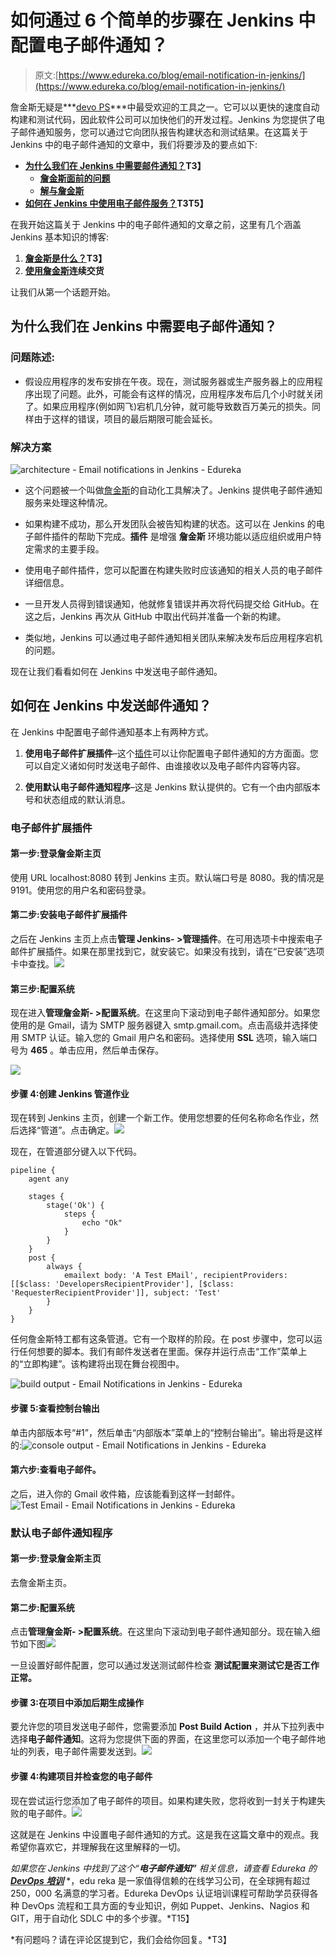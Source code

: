 # 如何通过 6 个简单的步骤在 Jenkins 中配置电子邮件通知？

> 原文:[https://www.edureka.co/blog/email-notification-in-jenkins/](https://www.edureka.co/blog/email-notification-in-jenkins/)

詹金斯无疑是***[devo PS](https://www.edureka.co/devops)***中最受欢迎的工具之一。它可以以更快的速度自动构建和测试代码，因此软件公司可以加快他们的开发过程。Jenkins 为您提供了电子邮件通知服务，您可以通过它向团队报告构建状态和测试结果。在这篇关于 Jenkins 中的电子邮件通知的文章中，我们将要涉及的要点如下:

*   **[为什么我们在 Jenkins 中需要邮件通知？](#whyemail)T3】**
    *   **[詹金斯面前的问题](#problem)**
    *   **[解与詹金斯](#solution)**
*   **[如何在 Jenkins 中使用电子邮件服务？](#howemail)T3T5】**

在我开始这篇关于 Jenkins 中的电子邮件通知的文章之前，这里有几个涵盖 Jenkins 基本知识的博客:

1.  **[詹金斯是什么？](https://www.edureka.co/blog/what-is-jenkins/)T3】**
2.  **[使用詹金斯](https://www.edureka.co/blog/continuous-delivery/)连续交货**

让我们从第一个话题开始。

## **为什么我们在 Jenkins 中需要电子邮件通知？**

### **问题陈述:**

*   假设应用程序的发布安排在午夜。现在，测试服务器或生产服务器上的应用程序出现了问题。此外，可能会有这样的情况，应用程序发布后几个小时就关闭了。如果应用程序(例如网飞)宕机几分钟，就可能导致数百万美元的损失。同样由于这样的错误，项目的最后期限可能会延长。

### **解决方案**

![architecture - Email notifications in Jenkins - Edureka](../Images/9c6397eed08bdad47b377b158fca8b31.png)

*   这个问题被一个叫做[詹金斯](https://jenkins.io/)的自动化工具解决了。Jenkins 提供电子邮件通知服务来处理这种情况。

*   如果构建不成功，那么开发团队会被告知构建的状态。这可以在 Jenkins 的电子邮件插件的帮助下完成。**插件** 是增强 **詹金斯** 环境功能以适应组织或用户特定需求的主要手段。

*   使用电子邮件插件，您可以配置在构建失败时应该通知的相关人员的电子邮件详细信息。

*   一旦开发人员得到错误通知，他就修复错误并再次将代码提交给 GitHub。在这之后，Jenkins 再次从 GitHub 中取出代码并准备一个新的构建。

*   类似地，Jenkins 可以通过电子邮件通知相关团队来解决发布后应用程序宕机的问题。

现在让我们看看如何在 Jenkins 中发送电子邮件通知。

## **如何在 Jenkins 中发送邮件通知？**

在 Jenkins 中配置电子邮件通知基本上有两种方式。

1.  **使用电子邮件扩展插件**–这个[插件](https://plugins.jenkins.io/)可以让你配置电子邮件通知的方方面面。您可以自定义诸如何时发送电子邮件、由谁接收以及电子邮件内容等内容。

2.  **使用默认电子邮件通知程序**–这是 Jenkins 默认提供的。它有一个由内部版本号和状态组成的默认消息。

### **电子邮件扩展插件**

#### **第一步:登录詹金斯主页**

使用 URL localhost:8080 转到 Jenkins 主页。默认端口号是 8080。我的情况是 9191。使用您的用户名和密码登录。

#### **第二步:安装电子邮件扩展插件**

之后在 Jenkins 主页上点击**管理 Jenkins- >管理插件**。在可用选项卡中搜索电子邮件扩展插件。如果在那里找到它，就安装它。如果没有找到，请在“已安装”选项卡中查找。![](../Images/30f759e013d0d908818e642daa86cf92.png)

#### **第三步:配置系统**

现在进入**管理詹金斯- >配置系统**。在这里向下滚动到电子邮件通知部分。如果您使用的是 Gmail，请为 SMTP 服务器键入 smtp.gmail.com。点击高级并选择使用 SMTP 认证。输入您的 Gmail 用户名和密码。选择使用 **SSL** 选项，输入端口号为 **465** 。单击应用，然后单击保存。

![](../Images/fc89189a29a0656bab9b7502cdf912b7.png)

#### **步骤 4:创建 Jenkins 管道作业**

现在转到 Jenkins 主页，创建一个新工作。使用您想要的任何名称命名作业，然后选择“管道”。点击确定。![](../Images/07d1f49389841ba2113045d78450cb6f.png)

现在，在管道部分键入以下代码。

```
pipeline {
    agent any

    stages {
        stage('Ok') {
            steps {
                echo "Ok"
            }
        }
    }
    post {
        always {
            emailext body: 'A Test EMail', recipientProviders: [[$class: 'DevelopersRecipientProvider'], [$class: 'RequesterRecipientProvider']], subject: 'Test'
        }
    }
}

```

任何詹金斯特工都有这条管道。它有一个取样的阶段。在 post 步骤中，您可以运行任何想要的脚本。我们有邮件发送者在里面。保存并运行点击“工作”菜单上的“立即构建”。该构建将出现在舞台视图中。

![build output - Email Notifications in Jenkins - Edureka](../Images/f7262c1ec1be84506ed3b9340441729f.png)

#### **步骤 5:查看控制台输出**

单击内部版本号“#1”，然后单击“内部版本”菜单上的“控制台输出”。输出将是这样的:![console output - Email Notifications in Jenkins - Edureka](../Images/7a4b1f2b19cdb579169d31a46ab75590.png)

#### 第六步:查看电子邮件。

之后，进入你的 Gmail 收件箱，应该能看到这样一封邮件。![Test Email - Email Notifications in Jenkins - Edureka](../Images/e3cabe38d3df385b49bc196e1214809d.png)

### **默认电子邮件通知程序**

#### **第一步:登录詹金斯主页**

去詹金斯主页。

#### **第二步:配置系统**

点击**管理詹金斯- >配置系统**。在这里向下滚动到电子邮件通知部分。现在输入细节如下图![](../Images/2a42e50fbadf70277de1150fe574931f.png)

一旦设置好邮件配置，您可以通过发送测试邮件检查  **测试配置来测试它是否工作正常。**

#### **步骤 3:在项目中添加后期生成操作**

要允许您的项目发送电子邮件，您需要添加  **Post Build Action** ，并从下拉列表中选择**电子邮件通知**。这将为您提供下面的界面，在这里您可以添加一个电子邮件地址的列表，电子邮件需要发送到。![](../Images/e3c8e74839f96314b964bb0cb34effbf.png)

#### **步骤 4:构建项目并检查您的电子邮件**

现在尝试运行您添加了电子邮件的项目。如果构建失败，您将收到一封关于构建失败的电子邮件。![](../Images/727898c8a11d794a9f4267415a2e819f.png)

这就是在 Jenkins 中设置电子邮件通知的方式。这是我在这篇文章中的观点。我希望你喜欢它，并理解我在这里解释的一切。

*如果您在 Jenkins 中找到了这个“**电子邮件通知”*** *相关信息，请查看 Edureka 的* [***DevOps 培训***](https://www.edureka.co/devops/) *，edu reka 是一家值得信赖的在线学习公司，在全球拥有超过 250，000 名满意的学习者。Edureka DevOps 认证培训课程可帮助学员获得各种 DevOps 流程和工具方面的专业知识，例如 Puppet、Jenkins、Nagios 和 GIT，用于自动化 SDLC 中的多个步骤。*T15】

*有问题吗？请在评论区提到它，我们会给你回复。*T3】